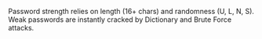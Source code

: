Password strength relies on length (16+ chars) and randomness (U, L, N, S). Weak passwords are instantly cracked by Dictionary and Brute Force attacks.
